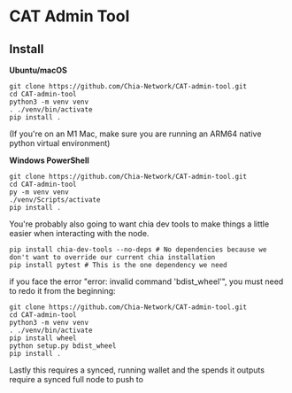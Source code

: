CAT Admin Tool
=======

Install
-------

**Ubuntu/macOS**
```
git clone https://github.com/Chia-Network/CAT-admin-tool.git
cd CAT-admin-tool
python3 -m venv venv
. ./venv/bin/activate
pip install .
```
(If you're on an M1 Mac, make sure you are running an ARM64 native python virtual environment)

**Windows PowerShell**
```
git clone https://github.com/Chia-Network/CAT-admin-tool.git
cd CAT-admin-tool
py -m venv venv
./venv/Scripts/activate
pip install .
```

You're probably also going to want chia dev tools to make things a little easier when interacting with the node.

```
pip install chia-dev-tools --no-deps # No dependencies because we don't want to override our current chia installation
pip install pytest # This is the one dependency we need
```

if you face the error "error: invalid command 'bdist_wheel'", you must need to redo it from the beginning:
```
git clone https://github.com/Chia-Network/CAT-admin-tool.git
cd CAT-admin-tool
python3 -m venv venv
. ./venv/bin/activate
pip install wheel
python setup.py bdist_wheel 
pip install .
```


Lastly this requires a synced, running wallet and the spends it outputs require a synced full node to push to
